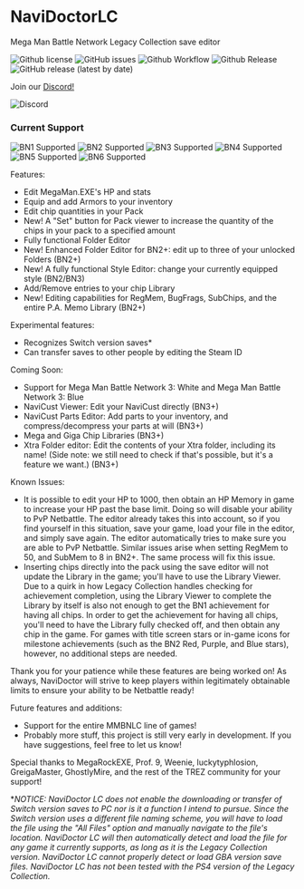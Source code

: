 # NaviDoctorLC
Mega Man Battle Network Legacy Collection save editor

![Github license](https://img.shields.io/github/license/functionFox/NaviDoctorLC?style=plastic)
![GitHub issues](https://img.shields.io/github/issues/functionFox/NaviDoctorLC?style=plastic&logo=github)
![Github Workflow](https://img.shields.io/github/actions/workflow/status/functionFox/NaviDoctorLC/ci.yml?style=plastic&logo=github)
![Github Release](https://img.shields.io/github/v/release/functionFox/NaviDoctorLC?style=plastic&logo=github)
![GitHub release (latest by date)](https://img.shields.io/github/downloads/functionFox/NaviDoctorLC/latest/total?style=plastic&logo=github)


Join our [Discord!](https://discord.gg/RqpCAUfMDP) 

![Discord](https://img.shields.io/discord/1154191454126739476?style=plastic&logo=discord&label=Discord&logoColor=white)

### Current Support
![BN1 Supported](https://img.shields.io/badge/Battle_Network_1-✓-green?style=plastic&logo=steam)
![BN2 Supported](https://img.shields.io/badge/Battle_Network_2-✓-green?style=plastic&logo=steam)
![BN3 Supported](https://img.shields.io/badge/Battle_Network_3-✕-red?style=plastic&logo=steam)
![BN4 Supported](https://img.shields.io/badge/Battle_Network_4-✕-red?style=plastic&logo=steam)
![BN5 Supported](https://img.shields.io/badge/Battle_Network_5-✕-red?style=plastic&logo=steam)
![BN6 Supported](https://img.shields.io/badge/Battle_Network_6-✕-red?style=plastic&logo=steam)

Features:

- Edit MegaMan.EXE's HP and stats
- Equip and add Armors to your inventory
- Edit chip quantities in your Pack
- New! A "Set" button for Pack viewer to increase the quantity of the chips in your pack to a specified amount
- Fully functional Folder Editor
- New! Enhanced Folder Editor for BN2+: edit up to three of your unlocked Folders (BN2+)
- New! A fully functional Style Editor: change your currently equipped style (BN2/BN3)
- Add/Remove entries to your chip Library
- New! Editing capabilities for RegMem, BugFrags, SubChips, and the entire P.A. Memo Library (BN2+)

Experimental features:

- Recognizes Switch version saves*
- Can transfer saves to other people by editing the Steam ID

Coming Soon:

- Support for Mega Man Battle Network 3: White and Mega Man Battle Network 3: Blue
- NaviCust Viewer: Edit your NaviCust directly (BN3+)
- NaviCust Parts Editor: Add parts to your inventory, and compress/decompress your parts at will (BN3+)
- Mega and Giga Chip Libraries (BN3+)
- Xtra Folder editor: Edit the contents of your Xtra folder, including its name! (Side note: we still need to check if that's possible, but it's a feature we want.) (BN3+)

Known Issues:

- It is possible to edit your HP to 1000, then obtain an HP Memory in game to increase your HP past the base limit. Doing so will disable your ability to PvP Netbattle. The editor already takes this into account, so if you find yourself in this situation, save your game, load your file in the editor, and simply save again. The editor automatically tries to make sure you are able to PvP Netbattle. Similar issues arise when setting RegMem to 50, and SubMem to 8 in BN2+. The same process will fix this issue.
- Inserting chips directly into the pack using the save editor will not update the Library in the game; you'll have to use the Library Viewer. Due to a quirk in how Legacy Collection handles checking for achievement completion, using the Library Viewer to complete the Library by itself is also not enough to get the BN1 achievement for having all chips. In order to get the achievement for having all chips, you'll need to have the Library fully checked off, and then obtain any chip in the game. For games with title screen stars or in-game icons for milestone achievements (such as the BN2 Red, Purple, and Blue stars), however, no additional steps are needed.

Thank you for your patience while these features are being worked on! As always, NaviDoctor will strive to keep players within legitimately obtainable limits to ensure your ability to be Netbattle ready!

Future features and additions:

- Support for the entire MMBNLC line of games!
- Probably more stuff, this project is still very early in development. If you have suggestions, feel free to let us know!

Special thanks to MegaRockEXE, Prof. 9, Weenie, luckytyphlosion, GreigaMaster, GhostlyMire, and the rest of the TREZ community for your support!

**NOTICE: NaviDoctor LC does not enable the downloading or transfer of Switch version saves to PC nor is it a function I intend to pursue. Since the Switch version uses a different file naming scheme, you will have to load the file using the "All Files" option and manually navigate to the file's location. NaviDoctor LC will then automatically detect and load the file for any game it currently supports, as long as it is the Legacy Collection version. NaviDoctor LC cannot properly detect or load GBA version save files. NaviDoctor LC has not been tested with the PS4 version of the Legacy Collection.*
